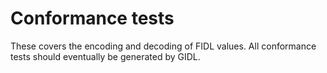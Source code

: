 # Conformance tests

These covers the encoding and decoding of FIDL values. All conformance tests
should eventually be generated by GIDL.
